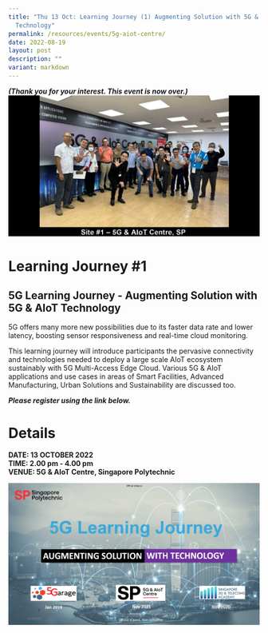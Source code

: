 ```yaml
---
title: "Thu 13 Oct: Learning Journey (1) Augmenting Solution with 5G & AIoT
  Technology"
permalink: /resources/events/5g-aiot-centre/
date: 2022-08-19
layout: post
description: ""
variant: markdown
---
```

***(Thank you for your interest. This event  is now over.)***
![5GLF Group Photo_5G AIoT Centre](/images/events/5GLF/5GLF%20Group%20Photo_5G%20AIoT%20Centre,%20SP.jpg)

# Learning Journey #1

## **5G Learning Journey - Augmenting Solution with 5G &amp; AIoT Technology**


5G offers many more new possibilities due to its faster data rate and lower latency, boosting sensor responsiveness and real-time cloud monitoring. 

This learning journey will introduce participants the pervasive connectivity and technologies needed to deploy a large scale AIoT ecosystem sustainably with 5G Multi-Access Edge Cloud. Various 5G &amp; AIoT applications and use cases in areas of Smart Facilities, Advanced Manufacturing, Urban Solutions and Sustainability are discussed too.

***Please register using the link below.***
# Details
**DATE: 13 OCTOBER 2022** <br> 
**TIME: 2.00 pm - 4.00 pm** <br> 
**VENUE: 5G &amp; AIoT Centre, Singapore Polytechnic**<br>


![5G Learning Journey Cover Pic](/images/events/5GLF/5G%20Learning%20Journey%20Cover%20Pic.jpg)

